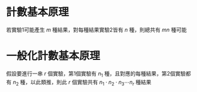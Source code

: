 # 計數基本原理  
若實驗1可能產生 $m$ 種結果，對每種結果實驗2皆有 $n$ 種，則總共有 $mn$ 種可能  
# 一般化計數基本原理  
假設要進行一串 $r$ 個實驗，第1個實驗有 $n_1$ 種，且對應的每種結果，第2個實驗都有 $n_2$ 種，以此類推，則此 $r$ 個實驗共有 $n_1 \cdot n_2 \cdot n_3 \dotsm n_r$ 種結果
